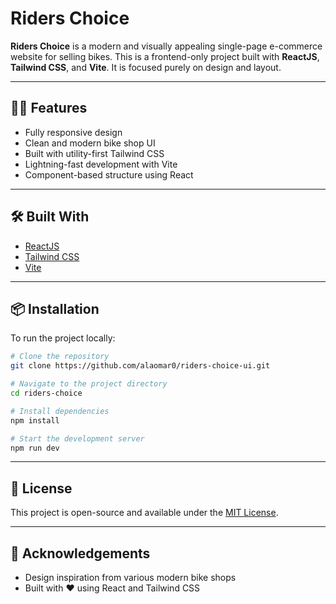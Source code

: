 # Riders Choice

**Riders Choice** is a modern and visually appealing single-page e-commerce website for selling bikes. This is a frontend-only project built with **ReactJS**, **Tailwind CSS**, and **Vite**. It is focused purely on design and layout.

---

## 🚴‍♂️ Features

* Fully responsive design
* Clean and modern bike shop UI
* Built with utility-first Tailwind CSS
* Lightning-fast development with Vite
* Component-based structure using React

---

## 🛠️ Built With

* [ReactJS](https://reactjs.org/)
* [Tailwind CSS](https://tailwindcss.com/)
* [Vite](https://vitejs.dev/)

---

## 📦 Installation

To run the project locally:

```bash
# Clone the repository
git clone https://github.com/alaomar0/riders-choice-ui.git

# Navigate to the project directory
cd riders-choice

# Install dependencies
npm install

# Start the development server
npm run dev
```

---

## 📄 License

This project is open-source and available under the [MIT License](LICENSE).

---

## 🤝 Acknowledgements

* Design inspiration from various modern bike shops
* Built with ❤️ using React and Tailwind CSS
